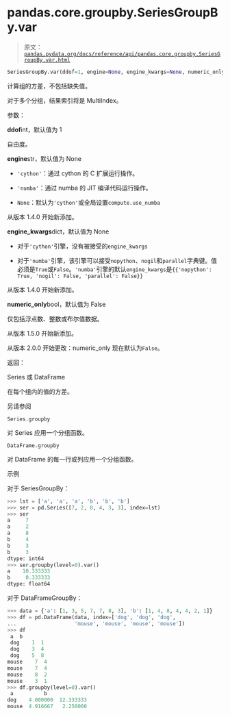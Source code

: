 # pandas.core.groupby.SeriesGroupBy.var

> 原文：[`pandas.pydata.org/docs/reference/api/pandas.core.groupby.SeriesGroupBy.var.html`](https://pandas.pydata.org/docs/reference/api/pandas.core.groupby.SeriesGroupBy.var.html)

```py
SeriesGroupBy.var(ddof=1, engine=None, engine_kwargs=None, numeric_only=False)
```

计算组的方差，不包括缺失值。

对于多个分组，结果索引将是 MultiIndex。

参数：

**ddof**int，默认值为 1

自由度。

**engine**str，默认值为 None

+   `'cython'`：通过 cython 的 C 扩展运行操作。

+   `'numba'`：通过 numba 的 JIT 编译代码运行操作。

+   `None`：默认为`'cython'`或全局设置`compute.use_numba`

从版本 1.4.0 开始新添加。

**engine_kwargs**dict，默认值为 None

+   对于`'cython'`引擎，没有被接受的`engine_kwargs`

+   对于`'numba'`引擎，该引擎可以接受`nopython`、`nogil`和`parallel`字典键。值必须是`True`或`False`。`'numba'`引擎的默认`engine_kwargs`是`{{'nopython': True, 'nogil': False, 'parallel': False}}`

从版本 1.4.0 开始新添加。

**numeric_only**bool，默认值为 False

仅包括浮点数、整数或布尔值数据。

从版本 1.5.0 开始新添加。

从版本 2.0.0 开始更改：numeric_only 现在默认为`False`。

返回：

Series 或 DataFrame

在每个组内的值的方差。

另请参阅

`Series.groupby`

对 Series 应用一个分组函数。

`DataFrame.groupby`

对 DataFrame 的每一行或列应用一个分组函数。

示例

对于 SeriesGroupBy：

```py
>>> lst = ['a', 'a', 'a', 'b', 'b', 'b']
>>> ser = pd.Series([7, 2, 8, 4, 3, 3], index=lst)
>>> ser
a     7
a     2
a     8
b     4
b     3
b     3
dtype: int64
>>> ser.groupby(level=0).var()
a    10.333333
b     0.333333
dtype: float64 
```

对于 DataFrameGroupBy：

```py
>>> data = {'a': [1, 3, 5, 7, 7, 8, 3], 'b': [1, 4, 8, 4, 4, 2, 1]}
>>> df = pd.DataFrame(data, index=['dog', 'dog', 'dog',
...                   'mouse', 'mouse', 'mouse', 'mouse'])
>>> df
 a  b
 dog    1  1
 dog    3  4
 dog    5  8
mouse    7  4
mouse    7  4
mouse    8  2
mouse    3  1
>>> df.groupby(level=0).var()
 a          b
dog    4.000000  12.333333
mouse  4.916667   2.250000 
```
